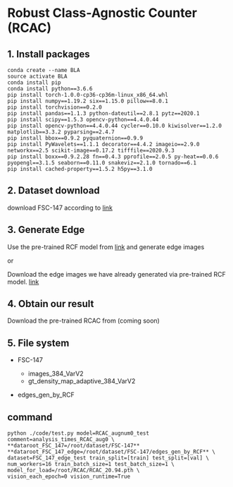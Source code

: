 # Robust Class-Agnostic Counter (RCAC)

## 1. Install packages

```
conda create --name BLA 
source activate BLA
conda install pip
conda install python==3.6.6
pip install torch-1.0.0-cp36-cp36m-linux_x86_64.whl
pip install numpy==1.19.2 six==1.15.0 pillow==8.0.1
pip install torchvision==0.2.0
pip install pandas==1.1.3 python-dateutil==2.8.1 pytz==2020.1
pip install scipy==1.5.3 opencv-python==4.4.0.44
pip install opencv-python==4.4.0.44 cycler==0.10.0 kiwisolver==1.2.0 matplotlib==3.3.2 pyparsing==2.4.7
pip install bbox==0.9.2 pyquaternion==0.9.9
pip install PyWavelets==1.1.1 decorator==4.4.2 imageio==2.9.0 networkx==2.5 scikit-image==0.17.2 tifffile==2020.9.3
pip install boxx==0.9.2.28 fn==0.4.3 pprofile==2.0.5 py-heat==0.0.6 pyopengl==3.1.5 seaborn==0.11.0 snakeviz==2.1.0 tornado==6.1
pip install cached-property==1.5.2 h5py==3.1.0
```
## 2. Dataset download

download FSC-147 according to [link](https://github.com/cvlab-stonybrook/LearningToCountEverything) 

## 3. Generate Edge

Use the pre-trained RCF model from [link](https://github.com/meteorshowers/RCF-pytorch) and generate edge images 

or 

Download the edge images we have already generated via pre-trained RCF model. [link]()

## 4. Obtain our result

Download the pre-trained RCAC from (coming soon)

## 5. File system
- FSC-147
   - images_384_VarV2
   - gt_density_map_adaptive_384_VarV2

- edges_gen_by_RCF
     

## command
```
python ./code/test.py model=RCAC_augnum0_test comment=analysis_times_RCAC_aug0 \
**dataroot_FSC_147=/root/dataset/FSC-147** **dataroot_FSC_147_edge=/root/dataset/FSC-147/edges_gen_by_RCF** \
dataset=FSC_147_edge_test train_split=[train] test_split=[val] \
num_workers=16 train_batch_size=1 test_batch_size=1 \
model_for_load=/root/RCAC/RCAC_20.94.pth \
vision_each_epoch=0 vision_runtime=True
```

